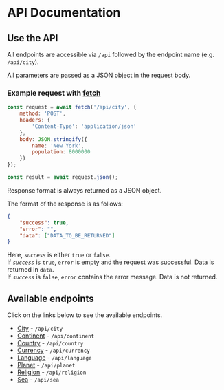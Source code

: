 [//]: <> (If you add to the documentation, all dates should be "1970-01-01T00:00:00.000Z")

# API Documentation

## Use the API

All endpoints are accessible via `/api` followed by the endpoint name (e.g. `/api/city`).

All parameters are passed as a JSON object in the request body.

### Example request with [fetch](https://developer.mozilla.org/en-US/docs/Web/API/Fetch_API)

```javascript
const request = await fetch('/api/city', {
	method: 'POST',
	headers: {
		'Content-Type': 'application/json'
	},
	body: JSON.stringify({
		name: 'New York',
		population: 8000000
	})
});

const result = await request.json();
```

Response format is always returned as a JSON object.

The format of the response is as follows:

```json
{
	"success": true,
	"error": "",
	"data": ["DATA_TO_BE_RETURNED"]
}
```

Here, _`success`_ is either `true` or `false`.
<br>
If _`success`_ is `true`, `error` is empty and the request was successful. Data is returned in `data`.
<br>
If _`success`_ is `false`, `error` contains the error message. Data is not returned.

## Available endpoints

Click on the links below to see the available endpoints.

-   [City](./CITY.md) - `/api/city`
-   [Continent](./CONTINENT.md) - `/api/continent`
-   [Country](./COUNTRY.md) - `/api/country`
-   [Currency](./CURRENCY.md) - `/api/currency`
-   [Language](./LANGUAGE.md) - `/api/language`
-   [Planet](./PLANET.md) - `/api/planet`
-   [Religion](./RELIGION.md) - `/api/religion`
-   [Sea](./SEA.md) - `/api/sea`
